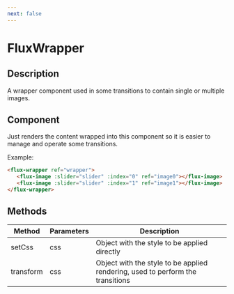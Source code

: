 ```yaml
---
next: false
---
```


# FluxWrapper

## Description

A wrapper component used in some transitions to contain single or multiple images.

## Component

Just renders the content wrapped into this component so it is easier to manage and operate some transitions.

Example:
``` html
<flux-wrapper ref="wrapper">
   <flux-image :slider="slider" :index="0" ref="image0"></flux-image>
   <flux-image :slider="slider" :index="1" ref="image1"></flux-image>
</flux-wrapper>
```

## Methods

| Method | Parameters | Description |
|--------|------------|-------------|
| setCss | css | Object with the style to be applied directly |
| transform | css | Object with the style to be applied rendering, used to perform the transitions |
